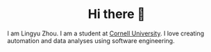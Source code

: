 <h1 align="center">Hi there 👋</h1>

<p align="left">I am Lingyu Zhou. I am a student at <a href="https://cornell.edu">Cornell University</a>. I love creating automation and data analyses using software engineering.</p>

<!--
<p style="text-align:center"><a href="https://zhoulingyu.net" onmouseover="this.style.backgroundColor='white';this.style.color='black';style.textDecoration='None'"  onmouseout="this.style.backgroundColor='transparent';this.style.color='white'"  style="transition: 0.5s; color: white; border: 1px solid; border-radius:999px; width:min-content; padding: 0 5px 2px 5px">Learn&nbsp;more</a></p>

 -->
